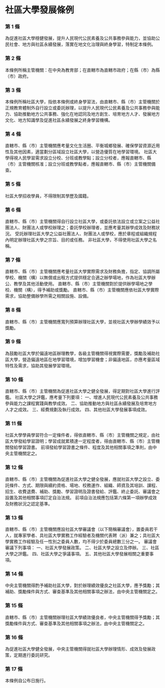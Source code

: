 # 社區大學發展條例

### 第 1 條

為促進社區大學穩健發展，提升人民現代公民素養及公共事務參與能力，並協助公民社會、地方與社區永續發展，落實在地文化治理與終身學習，特制定本條例。

### 第 2 條

本條例所稱主管機關：在中央為教育部；在直轄市為直轄市政府；在縣（市）為縣（市）政府。

### 第 3 條

本條例所稱社區大學，指依本條例或終身學習法，由直轄市、縣（市）主管機關於正規教育體制外自行設立或委託辦理，以提升人民現代公民素養及公共事務參與能力、協助推動地方公共事務、強化在地認同及地方創生、培育地方人才、發展地方文化、地方知識學及促進社區永續發展之終身學習機構。

### 第 4 條

直轄市、縣（市）主管機關應考量文化生活圈、平衡城鄉發展、確保學習資源近用性及其他因素，適當劃分區域設立社區大學，以營造優質在地學習環境。
社區大學得視人民學習需求設立分校、分班或教學點；設立分校者，應報直轄市、縣（市）主管機關核准；設立分班或教學點者，應報直轄市、縣（市）主管機關備查。

### 第 5 條

社區大學招收學員，不得限制其學歷及國籍。

### 第 6 條

直轄市、縣（市）主管機關得自行設立社區大學，或委託依法設立或立案之公益社團法人、財團法人或學校辦理之；委託學校辦理者，並應考量其辦學成效及財務狀況。
受託辦理社區大學之公益社團法人、財團法人或學校，應於章程或組織規程內明定辦理社區大學之宗旨、目的或任務。
非社區大學，不得使用社區大學之名稱。

### 第 7 條

直轄市、縣（市）主管機關應考量社區大學實際需求及財務負擔，指定、協調所屬學校、機關（構）以無償或出租方式提供穩定合適之辦學場地，作為社區大學辦公、教學及其他活動使用。
直轄市、縣（市）主管機關對於提供辦學場地之學校、機關（構），得予補助或獎勵。
直轄市、縣（市）主管機關應依社區大學實際需求，協助整備辦學所需之相關設施、設備。

### 第 8 條

直轄市、縣（市）主管機關應寬列預算辦理社區大學，並視社區大學辦學績效予以獎勵。

### 第 9 條

為鼓勵社區大學於偏遠地區辦理教學，各級主管機關得視實際需要，獎勵及補助社區大學，營造偏遠地區在地學習環境，增加學習機會；非偏遠地區，亦應考量區域特性及需求，協助其發展學習環境。

### 第 10 條

直轄市、縣（市）主管機關為促進社區大學之健全發展，得定期對社區大學進行評鑑。
社區大學之評鑑，應考量下列要項：
一、增進人民現代公民素養及公共事務參與能力之課程實踐與教學成效。
二、協助推動地方與社區永續發展及培育地方人才之成效。
三、經費規劃及執行成效。
四、其他社區大學發展事項成效。

### 第 11 條

社區大學學員學習符合一定條件者，得依直轄市、縣（市）主管機關之規定，由社區大學發給學習證明；學習成就累積達一定程度者，得由直轄市、縣（市）主管機關發給學習證書。
前項發給學習證書之條件、程度及其他相關事項之準則，由中央主管機關定之。

### 第 12 條

直轄市、縣（市）主管機關為促進社區大學之健全發展，應就社區大學之設立、委託條件、方式、期限與續約資格、場地、校務運作、組織、師資及其培訓、課程、招生、收費退費、補助、獎勵、學習證明及證書發給、評鑑、終止委託、審議會之設置及其他相關事項訂定自治法規。
前項自治法規應包括第六條第一項辦學成效及財務狀況之認定基準。

### 第 13 條

直轄市、縣（市）主管機關應設社區大學審議會（以下簡稱審議會），置委員若干人，就專家學者、具社區大學實務工作經驗者及機關代表聘（派）兼之；具社區大學實務工作經驗及任一性別之委員人數，均不得少於委員總數三分之一。
審議會審議下列事項：
一、社區大學發展政策。
二、社區大學之設立及停辦。
三、社區大學之評鑑。
四、社區大學之爭議事項。
五、其他社區大學發展相關之重要事項。

### 第 14 條

中央主管機關得酌予補助社區大學，對於辦理績效優良之社區大學，應予獎勵；其補助、獎勵條件與方式、審查基準及其他相關事項之辦法，由中央主管機關定之。

### 第 15 條

直轄市、縣（市）主管機關辦理社區大學績效優良者，中央主管機關得予獎勵；其獎勵條件與方式、審查基準及其他相關事項之辦法，由中央主管機關定之。

### 第 16 條

為促進社區大學健全發展，中央主管機關得就社區大學辦理情形、成效及發展政策，定期進行委託研究。

### 第 17 條

本條例自公布日施行。
